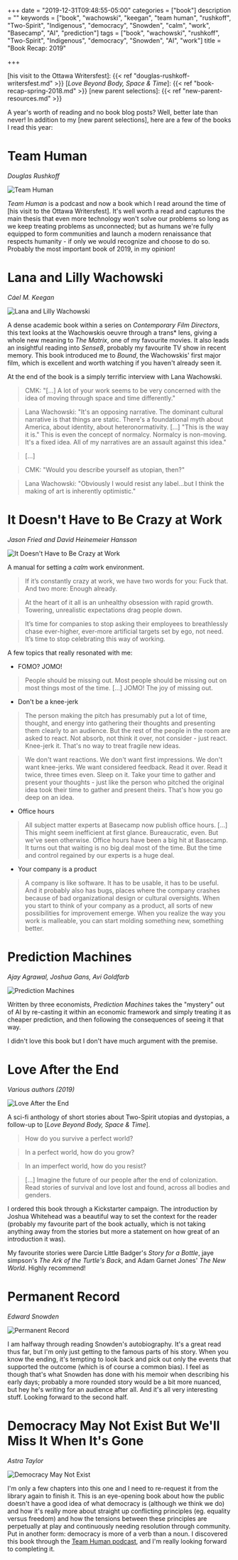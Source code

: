 +++
date = "2019-12-31T09:48:55-05:00"
categories = ["book"]
description = ""
keywords = ["book", "wachowski", "keegan", "team human", "rushkoff", "Two-Spirit", "Indigenous", "democracy", "Snowden", "calm", "work", "Basecamp", "AI", "prediction"]
tags = ["book", "wachowski", "rushkoff", "Two-Spirit", "Indigenous", "democracy", "Snowden", "AI", "work"]
title = "Book Recap: 2019"

+++

[his visit to the Ottawa Writersfest]: {{< ref "douglas-rushkoff-writersfest.md" >}}
[_Love Beyond Body, Space & Time_]: {{< ref "book-recap-spring-2018.md" >}}
[new parent selections]: {{< ref "new-parent-resources.md" >}}

A year's worth of reading and no book blog posts? Well, better late than never! In addition to my [new parent selections], here are a few of the books I read this year:

# Team Human
_Douglas Rushkoff_

![Team Human](/images/teamHuman.jpg)

_Team Human_ is a podcast and now a book which I read around the time of [his visit to the Ottawa Writersfest]. It's well worth a read and captures the main thesis that even more technology won't solve our problems so long as we keep treating problems as unconnected; but as humans we're fully equipped to form communities and launch a modern renaissance that respects humanity - if only we would recognize and choose to do so. Probably the most important book of 2019, in my opinion!


# Lana and Lilly Wachowski
_Cáel M. Keegan_

![Lana and Lilly Wachowski](/images/wachowskis.jpg)

A dense academic book within a series on _Contemporary Film Directors_, this text looks at the Wachowskis oeuvre through a trans* lens, giving a whole new meaning to _The Matrix_, one of my favourite movies. It also leads an insightful reading into _Sense8_, probably my favourite TV show in recent memory. This book introduced me to _Bound_, the Wachowskis' first major film, which is excellent and worth watching if you haven't already seen it.

At the end of the book is a simply terrific interview with Lana Wachowski.

> CMK: "[...] A lot of your work seems to be very concerned with the idea of moving through space and time differently."

> Lana Wachowski: "It's an opposing narrative. The dominant cultural narrative is that things are static. There's a foundational myth about America, about identity, about heteronormativity. [...] "This is the way it is." This is even the concept of normalcy. Normalcy is non-moving. It's a fixed idea. All of my narratives are an assault against this idea."

> [...]

> CMK: "Would you describe yourself as utopian, then?"

> Lana Wachowski: "Obviously I would resist any label...but I think the making of art is inherently optimistic."


# It Doesn't Have to Be Crazy at Work
_Jason Fried and David Heinemeier Hansson_

![It Doesn't Have to Be Crazy at Work](/images/itDoesntHaveToBeCrazyAtWork.png)

A manual for setting a _calm_ work environment. 

> If it’s constantly crazy at work, we have two words for you: Fuck that. And two more: Enough already.

> At the heart of it all is an unhealthy obsession with rapid growth. Towering, unrealistic expectations drag people down.

> It’s time for companies to stop asking their employees to breathlessly chase ever-higher, ever-more artificial targets set by ego, not need. It’s time to stop celebrating this way of working.

A few topics that really resonated with me:

* FOMO? JOMO!

> People should be missing out. Most people should be missing out on most things most of the time. [...] JOMO! The joy of missing out. 

* Don't be a knee-jerk

> The person making the pitch has presumably put a lot of time, thought, and energy into gathering their thoughts and presenting them clearly to an audience. But the rest of the people in the room are asked to react. Not absorb, not think it over, not consider - just react. Knee-jerk it. That's no way to treat fragile new ideas.

> We don't want reactions. We don't want first impressions. We don't want knee-jerks. We want considered feedback. Read it over. Read it twice, three times even. Sleep on it. Take your time to gather and present your thoughts - just like the person who pitched the original idea took their time to gather and present theirs. That's how you go deep on an idea.

* Office hours

> All subject matter experts at Basecamp now publish office hours. [...] This might seem inefficient at first glance. Bureaucratic, even. But we've seen otherwise. Office hours have been a big hit at Basecamp. It turns out that waiting is no big deal most of the time. But the time and control regained by our experts is a huge deal.

* Your company is a product

> A company is like software. It has to be usable, it has to be useful. And it probably also has bugs, places where the company crashes because of bad organizational design or cultural oversights. When you start to think of your company as a product, all sorts of new possibilities for improvement emerge. When you realize the way you work is malleable, you can start molding something new, something better.

# Prediction Machines
_Ajay Agrawal, Joshua Gans, Avi Goldfarb_

![Prediction Machines](/images/predictionMachines.jpg)

Written by three economists, _Prediction Machines_ takes the "mystery" out of AI by re-casting it within an economic framework and simply treating it as cheaper prediction, and then following the consequences of seeing it that way.

I didn't love this book but I don't have much argument with the premise.


# Love After the End
_Various authors (2019)_

![Love After the End](/images/loveAfterTheEnd.jpg)

A sci-fi anthology of short stories about Two-Spirit utopias and dystopias, a follow-up to [_Love Beyond Body, Space & Time_].

> How do you survive a perfect world?

> In a perfect world, how do you grow?

> In an imperfect world, how do you resist?

> [...]
> Imagine the future of our people after the end of colonization. Read stories of survival and love lost and found, across all bodies and genders.

I ordered this book through a Kickstarter campaign. The introduction by Joshua Whitehead was a beautiful way to set the context for the reader (probably my favourite part of the book actually, which is not taking anything away from the stories but more a statement on how great of an introduction it was). 

My favourite stories were Darcie Little Badger's _Story for a Bottle_, jaye simpson's _The Ark of the Turtle's Back_, and Adam Garnet Jones' _The New World_. Highly recommend!

# Permanent Record
_Edward Snowden_

![Permanent Record](/images/permanentRecord.jpg)

I am halfway through reading Snowden's autobiography. It's a great read thus far, but I'm only just getting to the famous parts of his story. When you know the ending, it's tempting to look back and pick out only the events that supported the outcome (which is of course a common bias). I feel as though that's what Snowden has done with his memoir when describing his early days; probably a more rounded story would be a bit more nuanced, but hey he's writing for an audience after all. And it's all very interesting stuff. Looking forward to the second half.

#  Democracy May Not Exist But We'll Miss It When It's Gone
_Astra Taylor_

![Democracy May Not Exist](/images/democracyMayNotExist.jpg)

I'm only a few chapters into this one and I need to re-request it from the library again to finish it. This is an eye-opening book about how the public doesn't have a good idea of what democracy is (although we think we do) and how it's really more about straight up conflicting principles (eg. equality versus freedom) and how the tensions between these principles are perpetually at play and continuously needing resolution through community. Put in another form: democracy is more of a verb than a noun. I discovered this book through the [Team Human podcast](https://teamhuman.fm/episodes/ep-130-astra-taylor-democracy-is-a-verb/), and I'm really looking forward to completing it.